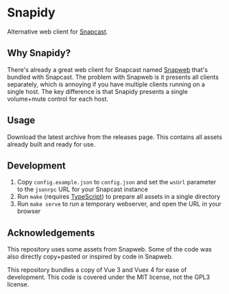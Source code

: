 # Snapidy

Alternative web client for [Snapcast](https://github.com/badaix/snapcast).

## Why Snapidy?

There's already a great web client for Snapcast named [Snapweb](https://github.com/badaix/snapweb) that's bundled with Snapcast.
The problem with Snapweb is it presents all clients separately, which is annoying if you have multiple clients running on a single host.
The key difference is that Snapidy presents a single volume+mute control for each host.

## Usage

Download the latest archive from the releases page. This contains all assets already built and ready for use.

## Development

1. Copy `config.example.json` to `config.json` and set the `wsUrl` parameter to the `jsonrpc` URL for your Snapcast instance
2. Run `make` (requires [TypeScript](https://www.typescriptlang.org/)) to prepare all assets in a single directory
3. Run `make serve` to run a temporary webserver, and open the URL in your browser

## Acknowledgements

This repository uses some assets from Snapweb. Some of the code was also directly copy+pasted or inspired by code in Snapweb.

This repository bundles a copy of Vue 3 and Vuex 4 for ease of development. This code is covered under the MIT license, not the GPL3 license.
